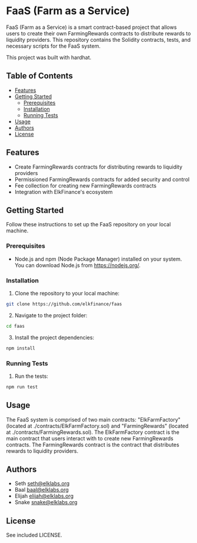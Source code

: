 # FaaS (Farm as a Service)

FaaS (Farm as a Service) is a smart contract-based project that allows users to create their own FarmingRewards contracts to distribute rewards to liquidity providers. This repository contains the Solidity contracts, tests, and necessary scripts for the FaaS system.

This project was built with hardhat.  

## Table of Contents

- [Features](#features)
- [Getting Started](#getting-started)
  - [Prerequisites](#prerequisites)
  - [Installation](#installation)
  - [Running Tests](#running-tests)
- [Usage](#usage)
- [Authors](#authors)
- [License](#license)

## Features

- Create FarmingRewards contracts for distributing rewards to liquidity providers
- Permissioned FarmingRewards contracts for added security and control
- Fee collection for creating new FarmingRewards contracts
- Integration with ElkFinance's ecosystem

## Getting Started

Follow these instructions to set up the FaaS repository on your local machine.

### Prerequisites

- Node.js and npm (Node Package Manager) installed on your system. You can download Node.js from https://nodejs.org/.

### Installation

1. Clone the repository to your local machine:

```sh
git clone https://github.com/elkfinance/faas
```

2. Navigate to the project folder:

```sh
cd faas
```

3. Install the project dependencies:

```sh
npm install
```

### Running Tests

1. Run the tests:

```sh
npm run test
```

## Usage

The FaaS system is comprised of two main contracts: "ElkFarmFactory" (located at ./contracts/ElkFarmFactory.sol) and "FarmingRewards" (located at ./contracts/FarmingRewards.sol). The ElkFarmFactory contract is the main contract that users interact with to create new FarmingRewards contracts. The FarmingRewards contract is the contract that distributes rewards to liquidity providers.

## Authors

- Seth <seth@elklabs.org>
- Baal <baal@elklabs.org>
- Elijah <elijah@elklabs.org>
- Snake <snake@elklabs.org>

## License

See included LICENSE.
